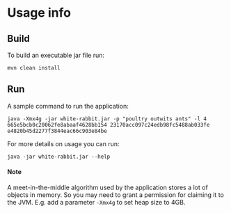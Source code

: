 # Usage info
## Build
To build an executable jar file run:
```
mvn clean install
```
## Run
A sample command to run the application:
```
java -Xmx4g -jar white-rabbit.jar -p "poultry outwits ants" -l 4 665e5bcb0c20062fe8abaaf4628bb154 23170acc097c24edb98fc5488ab033fe e4820b45d2277f3844eac66c903e84be
```
For more details on usage you can run:
```
java -jar white-rabbit.jar --help
```
#### Note
A meet-in-the-middle algorithm used by the application stores a lot of objects in memory. So you may need to grant a permission for claiming it to the JVM. 
E.g. add a parameter `-Xmx4g` to set heap size to 4GB.
